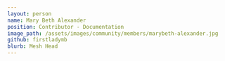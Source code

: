 ```yaml
---
layout: person
name: Mary Beth Alexander
position: Contributor - Documentation
image_path: /assets/images/community/members/marybeth-alexander.jpg
github: firstladymb
blurb: Mesh Head
---
```

